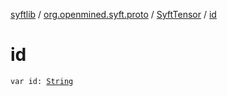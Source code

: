 [syftlib](../../index.md) / [org.openmined.syft.proto](../index.md) / [SyftTensor](index.md) / [id](./id.md)

# id

`var id: `[`String`](https://kotlinlang.org/api/latest/jvm/stdlib/kotlin/-string/index.html)